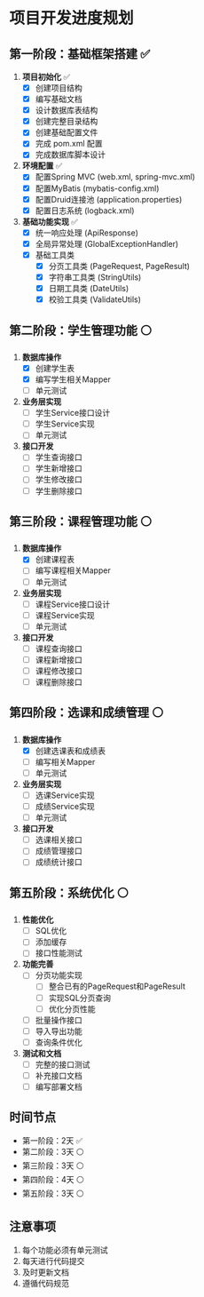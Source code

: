# 项目开发进度规划

## 第一阶段：基础框架搭建 ✅
1. **项目初始化** ✅
   - [x] 创建项目结构
   - [x] 编写基础文档
   - [x] 设计数据库表结构
   - [x] 创建完整目录结构
   - [x] 创建基础配置文件
   - [x] 完成 pom.xml 配置
   - [x] 完成数据库脚本设计

2. **环境配置** ✅
   - [x] 配置Spring MVC (web.xml, spring-mvc.xml)
   - [x] 配置MyBatis (mybatis-config.xml)
   - [x] 配置Druid连接池 (application.properties)
   - [x] 配置日志系统 (logback.xml)

3. **基础功能实现** ✅
   - [x] 统一响应处理 (ApiResponse)
   - [x] 全局异常处理 (GlobalExceptionHandler)
   - [x] 基础工具类
     - [x] 分页工具类 (PageRequest, PageResult)
     - [x] 字符串工具类 (StringUtils)
     - [x] 日期工具类 (DateUtils)
     - [x] 校验工具类 (ValidateUtils)

## 第二阶段：学生管理功能 ⚪
1. **数据库操作**
   - [x] 创建学生表
   - [x] 编写学生相关Mapper
   - [ ] 单元测试

2. **业务层实现**
   - [ ] 学生Service接口设计
   - [ ] 学生Service实现
   - [ ] 单元测试

3. **接口开发**
   - [ ] 学生查询接口
   - [ ] 学生新增接口
   - [ ] 学生修改接口
   - [ ] 学生删除接口

## 第三阶段：课程管理功能 ⚪
1. **数据库操作**
   - [x] 创建课程表
   - [ ] 编写课程相关Mapper
   - [ ] 单元测试

2. **业务层实现**
   - [ ] 课程Service接口设计
   - [ ] 课程Service实现
   - [ ] 单元测试

3. **接口开发**
   - [ ] 课程查询接口
   - [ ] 课程新增接口
   - [ ] 课程修改接口
   - [ ] 课程删除接口

## 第四阶段：选课和成绩管理 ⚪
1. **数据库操作**
   - [x] 创建选课表和成绩表
   - [ ] 编写相关Mapper
   - [ ] 单元测试

2. **业务层实现**
   - [ ] 选课Service实现
   - [ ] 成绩Service实现
   - [ ] 单元测试

3. **接口开发**
   - [ ] 选课相关接口
   - [ ] 成绩管理接口
   - [ ] 成绩统计接口

## 第五阶段：系统优化 ⚪
1. **性能优化**
   - [ ] SQL优化
   - [ ] 添加缓存
   - [ ] 接口性能测试

2. **功能完善**
   - [ ] 分页功能实现
     - [ ] 整合已有的PageRequest和PageResult
     - [ ] 实现SQL分页查询
     - [ ] 优化分页性能
   - [ ] 批量操作接口
   - [ ] 导入导出功能
   - [ ] 查询条件优化

3. **测试和文档**
   - [ ] 完整的接口测试
   - [ ] 补充接口文档
   - [ ] 编写部署文档

## 时间节点
- 第一阶段：2天 ✅
- 第二阶段：3天 ⚪
- 第三阶段：3天 ⚪
- 第四阶段：4天 ⚪
- 第五阶段：3天 ⚪

## 注意事项
1. 每个功能必须有单元测试
2. 每天进行代码提交
3. 及时更新文档
4. 遵循代码规范 